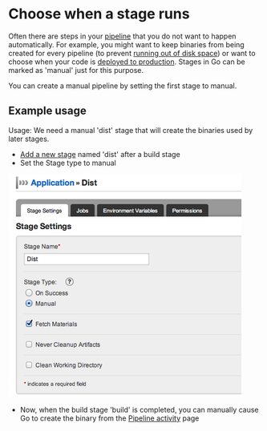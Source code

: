 # Choose when a stage runs

Often there are steps in your [pipeline](../introduction/concepts_in_go.md) that you do not want to happen automatically. For example, you might want to keep binaries from being created for every pipeline (to prevent [running out of disk space](../faq/admin_out_of_disk_space.md)) or want to choose when your code is [deployed to production](../faq/rm_deploy_to_environment.md). Stages in Go can be marked as 'manual' just for this purpose.

You can create a manual pipeline by setting the first stage to manual.

## Example usage

Usage: We need a manual 'dist' stage that will create the binaries used by later stages.

-   [Add a new stage](admin_add_stage.md) named 'dist' after a build stage
-   Set the Stage type to manual

![](../resources/images/1_add_approval_tag.png)
-   Now, when the build stage 'build' is completed, you can manually cause Go to create the binary from the [Pipeline activity](../navigations/pipeline_activity_page.md) page